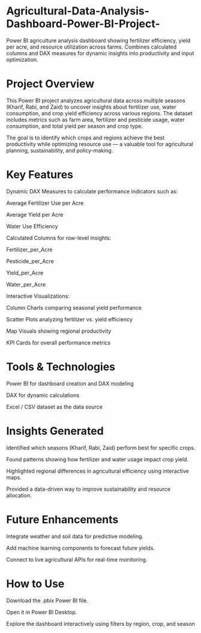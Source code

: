 # Agricultural-Data-Analysis-Dashboard-Power-BI-Project-
Power BI agriculture analysis dashboard showing fertilizer efficiency, yield per acre, and resource utilization across farms. Combines calculated columns and DAX measures for dynamic insights into productivity and input optimization.

# Project Overview

This Power BI project analyzes agricultural data across multiple seasons (Kharif, Rabi, and Zaid) to uncover insights about fertilizer use, water consumption, and crop yield efficiency across various regions.
The dataset includes metrics such as farm area, fertilizer and pesticide usage, water consumption, and total yield per season and crop type.

The goal is to identify which crops and regions achieve the best productivity while optimizing resource use — a valuable tool for agricultural planning, sustainability, and policy-making.

 # Key Features

Dynamic DAX Measures to calculate performance indicators such as:

Average Fertilizer Use per Acre

Average Yield per Acre

Water Use Efficiency

Calculated Columns for row-level insights:

Fertilizer_per_Acre

Pesticide_per_Acre

Yield_per_Acre

Water_per_Acre

Interactive Visualizations:

Column Charts comparing seasonal yield performance

Scatter Plots analyzing fertilizer vs. yield efficiency

Map Visuals showing regional productivity

KPI Cards for overall performance metrics

# Tools & Technologies

Power BI for dashboard creation and DAX modeling

DAX for dynamic calculations

Excel / CSV dataset as the data source

# Insights Generated

Identified which seasons (Kharif, Rabi, Zaid) perform best for specific crops.

Found patterns showing how fertilizer and water usage impact crop yield.

Highlighted regional differences in agricultural efficiency using interactive maps.

Provided a data-driven way to improve sustainability and resource allocation.

# Future Enhancements

Integrate weather and soil data for predictive modeling.

Add machine learning components to forecast future yields.

Connect to live agricultural APIs for real-time monitoring.

# How to Use

Download the .pbix Power BI file.

Open it in Power BI Desktop.

Explore the dashboard interactively using filters by region, crop, and season
